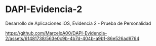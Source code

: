 # DAPI-Evidencia-2
Desarrollo de Aplicaciones iOS, Evidencia 2 - Prueba de Personalidad


https://github.com/MarceloA00/DAPI-Evidencia-2/assets/61481738/563e0c9b-4b7d-404b-a9b1-86e526ad9764


